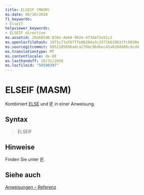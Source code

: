 ```yaml
---
title: ELSEIF (MASM)
ms.date: 08/30/2018
f1_keywords:
- ElseIf
helpviewer_keywords:
- ELSEIF directive
ms.assetid: 20a685d6-836e-4e64-902e-4f3daf2e51c2
ms.openlocfilehash: 1971c71af67f7e8620da3c3371b619b33fc8830e
ms.sourcegitcommit: 6052185696adca270bc9bdbec45a626dd89cdcdd
ms.translationtype: MT
ms.contentlocale: de-DE
ms.lasthandoff: 10/31/2018
ms.locfileid: "50590397"
---
```

# <a name="elseif-masm"></a>ELSEIF (MASM)

Kombiniert [ELSE](../../assembler/masm/else-masm.md) und [IF](../../assembler/masm/if-masm.md) in einer Anweisung.

## <a name="syntax"></a>Syntax

> ELSEIF

## <a name="remarks"></a>Hinweise

Finden Sie unter [IF](../../assembler/masm/if-masm.md).

## <a name="see-also"></a>Siehe auch

[Anweisungen – Referenz](../../assembler/masm/directives-reference.md)<br/>